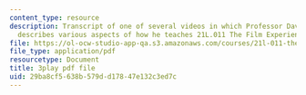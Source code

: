 ```yaml
---
content_type: resource
description: Transcript of one of several videos in which Professor David Thorburn
  describes various aspects of how he teaches 21L.011 The Film Experience.
file: https://ol-ocw-studio-app-qa.s3.amazonaws.com/courses/21l-011-the-film-experience-fall-2013/29ba8cf5638b579dd17847e132c3ed7c_e0pgB4jWUjA.pdf
file_type: application/pdf
resourcetype: Document
title: 3play pdf file
uid: 29ba8cf5-638b-579d-d178-47e132c3ed7c
---
```


